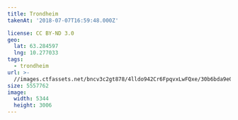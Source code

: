 ```yaml
---
title: Trondheim
takenAt: '2018-07-07T16:59:48.000Z'

license: CC BY-ND 3.0
geo:
  lat: 63.284597
  lng: 10.277033
tags:
  - trondheim
url: >-
  //images.ctfassets.net/bncv3c2gt878/4lldo942Cr6FpqvxLwFQxe/30b6bda9e0873931384ece477518aa3b/trondheim_42359457285_o
size: 5557762
image:
  width: 5344
  height: 3006
---
```

